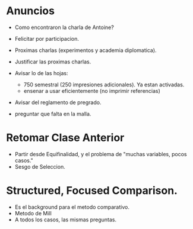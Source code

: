 # Anuncios
- Como encontraron la charla de Antoine? 
- Felicitar por participacion.

- Proximas charlas (experimentos y academia diplomatica).
- Justificar las proximas charlas.

- Avisar lo de las hojas: 
    * 750 semestral (250 impresiones adicionales). Ya estan activadas. 
    * ensenar a usar eficientemente (no imprimir referencias)

- Avisar del reglamento de pregrado.
- preguntar que falta en la malla.


# Retomar Clase Anterior
- Partir desde Equifinalidad, y el problema de "muchas variables, pocos casos."
- Sesgo de Seleccion.


# Structured, Focused Comparison.
- Es el background para el metodo comparativo.
- Metodo de Mill
- A todos los casos, las mismas preguntas.
